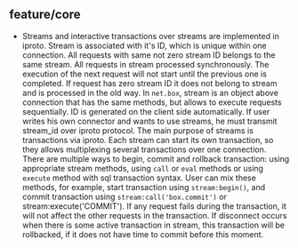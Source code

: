 ## feature/core

* Streams and interactive transactions over streams are implemented
  in iproto. Stream is associated with it's ID, which is unique within
  one connection. All requests with same not zero stream ID belongs to
  the same stream. All requests in stream processed synchronously. The
  execution of the next request will not start until the previous one is
  completed. If request has zero stream ID it does not belong to stream
  and is processed in the old way.
  In `net.box`, stream is an object above connection that has the same
  methods, but allows to execute requests sequentially. ID is generated
  on the client side automatically. If user writes his own connector and
  wants to use streams, he must transmit stream_id over iproto protocol.
  The main purpose of streams is transactions via iproto. Each stream
  can start its own transaction, so they allows multiplexing several
  transactions over one connection. There are multiple ways to begin,
  commit and rollback transaction: using appropriate stream methods, using
  `call` or `eval` methods or using `execute` method with sql transaction
  syntax. User can mix these methods, for example, start transaction using
  `stream:begin()`, and commit transaction using `stream:call('box.commit')`
  or stream:execute('COMMIT').
  If any request fails during the transaction, it will not affect the other
  requests in the transaction. If disconnect occurs when there is some active
  transaction in stream, this transaction will be rollbacked, if it does not
  have time to commit before this moment.

